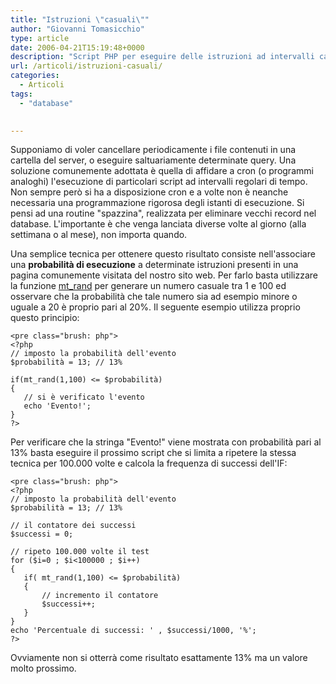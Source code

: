 ```yaml
---
title: "Istruzioni \"casuali\""
author: "Giovanni Tomasicchio"
type: article
date: 2006-04-21T15:19:48+0000
description: "Script PHP per eseguire delle istruzioni ad intervalli casuali di tempo, secondo una determinata probabilità."
url: /articoli/istruzioni-casuali/
categories:
  - Articoli
tags:
  - "database"

  
---
```

 Supponiamo di voler cancellare periodicamente i file contenuti in una cartella del server, o eseguire saltuariamente determinate query. Una soluzione comunemente adottata è quella di affidare a cron (o programmi analoghi) l'esecuzione di particolari script ad intervalli regolari di tempo. Non sempre però si ha a disposizione cron e a volte non è neanche necessaria una programmazione rigorosa degli istanti di esecuzione. Si pensi ad una routine "spazzina", realizzata per eliminare vecchi record nel database. L'importante è che venga lanciata diverse volte al giorno (alla settimana o al mese), non importa quando.

 Una semplice tecnica per ottenere questo risultato consiste nell'associare una **probabilità di esecuzione** a determinate istruzioni presenti in una pagina comunemente visitata del nostro sito web. Per farlo basta utilizzare la funzione [mt\_rand](http://it.php.net/mt_rand) per generare un numero casuale tra 1 e 100 ed osservare che la probabilità che tale numero sia ad esempio minore o uguale a 20 è proprio pari al 20%. Il seguente esempio utilizza proprio questo principio:

 ```
<pre class="brush: php">
<?php
// imposto la probabilità dell'evento
$probabilità = 13; // 13%

if(mt_rand(1,100) <= $probabilità)
{
    // si è verificato l'evento
    echo 'Evento!';
}
?>
```

 Per verificare che la stringa "Evento!" viene mostrata con probabilità pari al 13% basta eseguire il prossimo script che si limita a ripetere la stessa tecnica per 100.000 volte e calcola la frequenza di successi dell'IF:

 ```
<pre class="brush: php">
<?php
// imposto la probabilità dell'evento
$probabilità = 13; // 13%

// il contatore dei successi
$successi = 0;

// ripeto 100.000 volte il test
for ($i=0 ; $i<100000 ; $i++)
{
    if( mt_rand(1,100) <= $probabilità)
    {
        // incremento il contatore
        $successi++;
    }
}
echo 'Percentuale di successi: ' , $successi/1000, '%';
?>
```

 Ovviamente non si otterrà come risultato esattamente 13% ma un valore molto prossimo.